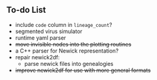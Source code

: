 ## To-do List

- include `code` column in `lineage_count`?
- segmented virus simulator
- runtime yaml parser
- ~~move invisible nodes into the plotting routines~~
- a C++ parser for Newick representation?
- repair newick2df:
  - parse newick files into genealogies
- ~~improve  newick2df for use with more general formats~~
